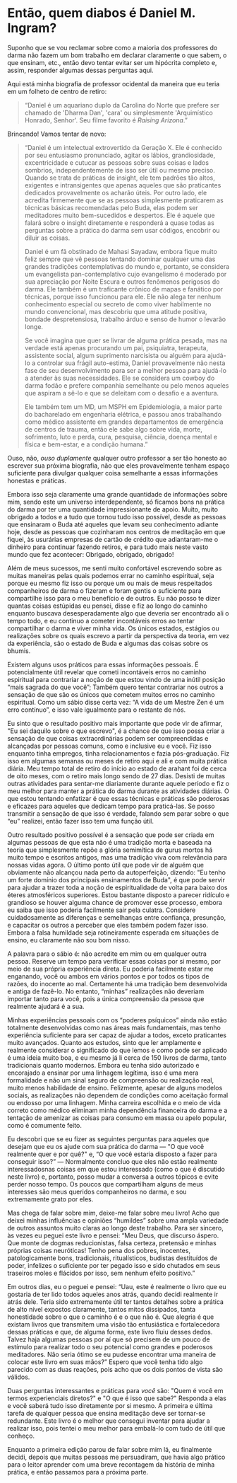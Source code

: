 # Então, quem diabos é Daniel M. Ingram?

Suponho que se vou reclamar sobre como a maioria dos professores do darma não fazem um bom trabalho em declarar claramente o que sabem, o que ensinam, etc., então devo tentar evitar ser um hipócrita completo e, assim, responder algumas dessas perguntas aqui.

Aqui está minha biografia de professor ocidental da maneira que eu teria em um folheto de centro de retiro: 

> “Daniel é um aquariano duplo da Carolina do Norte que prefere ser chamado de 'Dharma Dan', 'cara' ou simplesmente 'Arquimístico Honrado, Senhor'. Seu filme favorito é _Raising Arizona_.”

Brincando! Vamos tentar de novo: 

> “Daniel é um intelectual extrovertido da Geração X. Ele é conhecido por seu entusiasmo pronunciado, agitar os lábios, grandiosidade, excentricidade e cutucar as pessoas sobre suas coisas e lados sombrios, independentemente de isso ser útil ou mesmo preciso. Quando se trata de práticas de insight, ele tem padrões tão altos, exigentes e intransigentes que apenas aqueles que são praticantes dedicados provavelmente os acharão úteis. Por outro lado, ele acredita firmemente que se as pessoas simplesmente praticarem as técnicas básicas recomendadas pelo Buda, elas podem ser meditadores muito bem-sucedidos e despertos. Ele é aquele que falará sobre o insight diretamente e responderá a quase todas as perguntas sobre a prática do darma sem usar códigos, encobrir ou diluir as coisas. 
> 
> Daniel é um fã obstinado de Mahasi Sayadaw, embora fique muito feliz sempre que vê pessoas tentando dominar qualquer uma das grandes tradições contemplativas do mundo e, portanto, se considera um evangelista pan-contemplativo cujo evangelismo é moderado por sua apreciação por Noite Escura e outros fenômenos perigosos do darma. Ele também é um traficante crônico de mapas e fanático por técnicas, porque isso funcionou para ele. Ele não alega ter nenhum conhecimento especial ou secreto de como viver habilmente no mundo convencional, mas descobriu que uma atitude positiva, bondade despretensiosa, trabalho árduo e senso de humor o levarão longe. 
> 
> Se você imagina que quer se livrar de alguma prática pesada, mas na verdade está apenas procurando um pai, psiquiatra, terapeuta, assistente social, algum suprimento narcisista ou alguém para ajudá-lo a controlar sua frágil auto-estima, Daniel provavelmente não nesta fase de seu desenvolvimento para ser a melhor pessoa para ajudá-lo a atender às suas necessidades. Ele se considera um cowboy do darma fodão e prefere companhia semelhante ou pelo menos aqueles que aspiram a sê-lo e que se deleitam com o desafio e a aventura.
> 
> Ele também tem um MD, um MSPH em Epidemiologia, a maior parte do bacharelado em engenharia elétrica, e passou anos trabalhando como médico assistente em grandes departamentos de emergência de centros de trauma, então ele sabe algo sobre vida, morte, sofrimento, luto e perda, cura, pesquisa, ciência, doença mental e física e bem-estar, e a condição humana.”

Ouso, não, _ouso duplamente_ qualquer outro professor a ser tão honesto ao escrever sua próxima biografia, não que eles provavelmente tenham espaço suficiente para divulgar qualquer coisa semelhante a essas informações honestas e práticas. 

Embora isso seja claramente uma grande quantidade de informações sobre mim, sendo este um universo interdependente, só ficamos bons na prática do darma por ter uma quantidade impressionante de apoio. Muito, muito obrigado a todos e a tudo que tornou tudo isso possível, desde as pessoas que ensinaram o Buda até aqueles que levam seu conhecimento adiante hoje, desde as pessoas que cozinharam nos centros de meditação em que fiquei, às usurárias empresas de cartão de crédito que adiantaram-me o dinheiro para continuar fazendo retiros, e para tudo mais neste vasto mundo que fez acontecer: Obrigado, obrigado, obrigado!

Além de meus sucessos, me senti muito confortável escrevendo sobre as muitas maneiras pelas quais podemos errar no caminho espiritual, seja porque eu mesmo fiz isso ou porque um ou mais de meus respeitados companheiros de darma o fizeram e foram gentis o suficiente para compartilhe isso para o meu benefício e de outros. Eu não posso te dizer quantas coisas estúpidas eu pensei, disse e fiz ao longo do caminho enquanto buscava desesperadamente algo que deveria ser encontrado ali o tempo todo, e eu continuo a cometer incontáveis ​​erros ao tentar compartilhar o darma e viver minha vida. Os únicos estados, estágios ou realizações sobre os quais escrevo a partir da perspectiva da teoria, em vez da experiência, são o estado de Buda e algumas das coisas sobre os bhumis.

Existem alguns usos práticos para essas informações pessoais. É potencialmente útil revelar que cometi incontáveis ​​erros no caminho espiritual para contrariar a noção de que estou vindo de uma inútil posição “mais sagrada do que você”; Também quero tentar contrariar nos outros a sensação de que são os únicos que cometem muitos erros no caminho espiritual. Como um sábio disse certa vez: “A vida de um Mestre Zen é um erro contínuo”, e isso vale igualmente para o restante de nós.

Eu sinto que o resultado positivo mais importante que pode vir de afirmar, "Eu sei daquilo sobre o que escrevo", é a chance de que isso possa criar a sensação de que coisas extraordinárias podem ser compreendidas e alcançadas por pessoas comuns, como e inclusive eu e você. Fiz isso enquanto tinha empregos, tinha relacionamentos e fazia pós-graduação. Fiz isso em algumas semanas ou meses de retiro aqui e ali e com muita prática diária. Meu tempo total de retiro do início ao estado de arahant foi de cerca de oito meses, com o retiro mais longo sendo de 27 dias. Desisti de muitas outras atividades para sentar-me diariamente durante aquele período e fiz o meu melhor para manter a prática do darma durante as atividades diárias. O que estou tentando enfatizar é que essas técnicas e práticas são poderosas e eficazes para aqueles que dedicam tempo para praticá-las. Se posso transmitir a sensação de que isso é verdade, falando sem parar sobre o que “eu” realizei, então fazer isso tem uma função útil.

Outro resultado positivo possível é a sensação que pode ser criada em algumas pessoas de que esta não é uma tradição morta e baseada na teoria que simplesmente repõe a glória semimítica de gurus mortos há muito tempo e escritos antigos, mas uma tradição viva com relevância para nossas vidas agora. O último ponto útil que pode vir de alguém que obviamente não alcançou nada perto da autoperfeição, dizendo: "Eu tenho um forte domínio dos principais ensinamentos de Buda", é que pode servir para ajudar a trazer toda a noção de espiritualidade de volta para baixo dos éteres atmosféricos superiores. Estou bastante disposto a parecer ridículo e grandioso se houver alguma chance de promover esse processo, embora eu saiba que isso poderia facilmente sair pela culatra. Considere cuidadosamente as diferenças e semelhanças entre confiança, presunção, e capacitar os outros a perceber que eles também podem fazer isso. Embora a falsa humildade seja rotineiramente esperada em situações de ensino, eu claramente não sou bom nisso.

A palavra para o sábio é: não acredite em mim ou em qualquer outra pessoa. Reserve um tempo para verificar essas coisas por si mesmo, por meio de sua própria experiência direta. Eu poderia facilmente estar me enganando, você ou ambos em vários pontos e por todos os tipos de razões, do inocente ao mal. Certamente há uma tradição bem desenvolvida e antiga de fazê-lo. No entanto, “minhas” realizações não deveriam importar tanto para você, pois a única compreensão da pessoa que realmente ajudará é a sua.

Minhas experiências pessoais com os “poderes psíquicos” ainda não estão totalmente desenvolvidas como nas áreas mais fundamentais, mas tenho experiência suficiente para ser capaz de ajudar a todos, exceto praticantes muito avançados. Quanto aos estudos, sinto que ler amplamente e realmente considerar o significado do que lemos e como pode ser aplicado é uma ideia muito boa, e eu mesmo já li cerca de 150 livros de darma, tanto tradicionais quanto modernos. Embora eu tenha sido autorizado e encorajado a ensinar por uma linhagem legítima, isso é uma mera formalidade e não um sinal seguro de compreensão ou realização real, muito menos habilidade de ensino. Felizmente, apesar de alguns modelos sociais, as realizações não dependem de condições como aceitação formal ou endosso por uma linhagem. Minha carreira escolhida e o meio de vida correto como médico eliminam minha dependência financeira do darma e a tentação de amenizar as coisas para consumo em massa ou apelo popular, como é comumente feito.

Eu descobri que se eu fizer as seguintes perguntas para aqueles que desejam que eu os ajude com sua prática do darma — "O que você realmente quer e por quê?" e, “O que você estaria disposto a fazer para conseguir isso?” — Normalmente concluo que eles não estão realmente interessados ​​nas coisas em que estou interessado (como o que é discutido neste livro) e, portanto, posso mudar a conversa a outros tópicos e evite perder nosso tempo. Os poucos que compartilham alguns de meus interesses são meus queridos companheiros no darma, e sou extremamente grato por eles.

Mas chega de falar sobre mim, deixe-me falar sobre meu livro! Acho que deixei minhas influências e opiniões “humildes” sobre uma ampla variedade de outros assuntos muito claras ao longo deste trabalho. Para ser sincero, às vezes eu peguei este livro e pensei: “Meu Deus, que discurso áspero. Que monte de dogmas reducionistas, falsa certeza, pretensão e minhas próprias coisas neuróticas! Tenho pena dos pobres, inocentes, patologicamente bons, tradicionais, ritualísticos, budistas destituídos de poder, infelizes o suficiente por ter pegado isso e sido chutados em seus traseiros moles e flácidos por isso, sem nenhum efeito positivo.”

Em outros dias, eu o peguei e pensei: “Uau, este é realmente o livro que eu gostaria de ter lido todos aqueles anos atrás, quando decidi realmente ir atrás dele. Teria sido extremamente útil ter tantos detalhes sobre a prática de alto nível expostos claramente, tantos mitos dissipados, tanta honestidade sobre o que o caminho é e o que não é. Que alegria é que existam livros que transmitem uma visão tão entusiástica e fortalecedora dessas práticas e que, de alguma forma, este livro fluiu desses dedos. Talvez haja algumas pessoas por aí que só precisem de um pouco de estímulo para realizar todo o seu potencial como grandes e poderosos meditadores. Não seria ótimo se eu pudesse encontrar uma maneira de colocar este livro em suas mãos?” Espero que você tenha tido algo parecido com as duas reações, pois acho que os dois pontos de vista são válidos. 

Duas perguntas interessantes e práticas para _você_ são: "Quem é você em termos experienciais diretos?" e "O que é isso que sabe?" Responda a elas e você saberá tudo isso diretamente por si mesmo. A primeira e última tarefa de qualquer pessoa que ensina meditação deve ser tornar-se redundante. Este livro é o melhor que consegui inventar para ajudar a realizar isso, pois tentei o meu melhor para embalá-lo com tudo de útil que conheço.

Enquanto a primeira edição parou de falar sobre mim lá, eu finalmente decidi, depois que muitas pessoas me persuadiram, que havia algo prático para o leitor aprender com uma breve recontagem da história de minha prática, e então passamos para a próxima parte.
